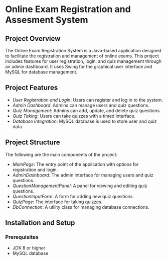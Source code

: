 # Online Exam Registration and Assesment System

## Project Overview

The Online Exam Registration System is a Java-based application designed to facilitate the registration and management of online exams. This project includes features for user registration, login, and quiz management through an admin dashboard. It uses Swing for the graphical user interface and MySQL for database management.

## Project Features

- *User Registration and Login*:  Users can register and log in to the system.
- *Admin Dashboard*:  Admins can manage users and quiz questions.
- *Quiz Management*:  Admins can add, update, and delete quiz questions.
- *Quiz Taking*:  Users can take quizzes with a timed interface.
- *Database Integration*:  MySQL database is used to store user and quiz data.


## Project Structure

The following are the main components of the project:

- *MainPage*:  The entry point of the application with options for registration and login.
- *AdminDashboard*:  The admin interface for managing users and quiz questions.
- *QuestionManagementPanel*:  A panel for viewing and editing quiz questions.
- *QuestionInputForm*:  A form for adding new quiz questions.
- *QuizPage*:  The interface for taking quizzes.
- *DbConnection*:  A utility class for managing database connections.

## Installation and Setup

### Prerequisites

- JDK 8 or higher
- MySQL database


